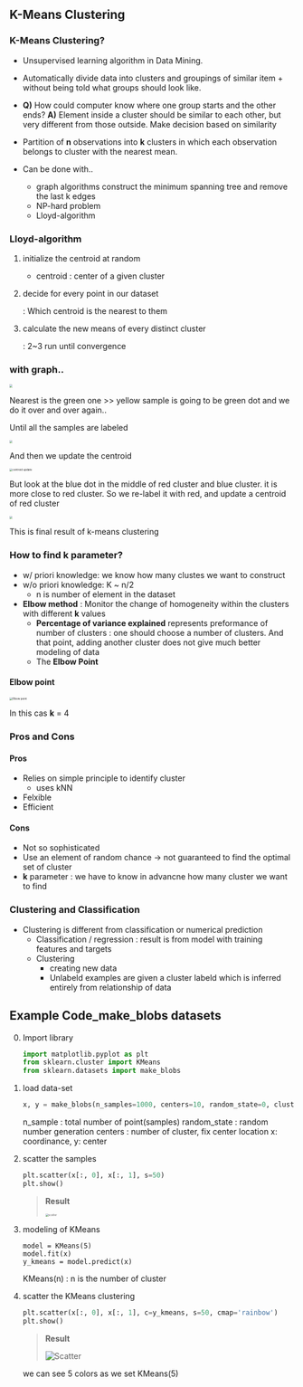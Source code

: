 ## K-Means Clustering



### K-Means Clustering?

* Unsupervised learning algorithm in Data Mining.

* Automatically divide data into clusters and groupings of similar item + without being told what groups should look like.

* **Q)** How could computer know where one group starts and the other ends?
  **A)** Element inside a cluster should be similar to each other, but very different from those outside.
       Make decision based on similarity

* Partition of **n** observations into **k** clusters in which each observation belongs to cluster with the nearest mean.
* Can be done with..
  * graph algorithms construct the minimum spanning tree and remove the last k edges
  * NP-hard problem
  * Lloyd-algorithm



### Lloyd-algorithm

1. initialize the centroid at random

   * centroid : center of a given cluster

2. decide for every point in our dataset

   : Which centroid is the nearest to them

3. calculate the new means of every distinct cluster

   : 2~3 run until convergence







### with graph..

<img src="https://user-images.githubusercontent.com/84625523/124538900-64d2f500-de57-11eb-87a5-dbd5463920a8.png" style="zoom: 33%;" />

Nearest is the green one >> yellow sample is going to be green dot and we do it over and over again..

Until all the samples are labeled

<img src="https://user-images.githubusercontent.com/84625523/124539072-baa79d00-de57-11eb-98fc-3a9783c2d156.png" style="zoom:33%;" />



And then we update the centroid

<img src="https://user-images.githubusercontent.com/84625523/124539398-5fc27580-de58-11eb-9a7b-5f222cd17155.png" alt="centroid update" style="zoom:33%;" />

But look at the blue dot in the middle of red cluster and blue cluster. it is more close to red cluster. So we re-label it with red, and update a centroid of red cluster



<img src="https://user-images.githubusercontent.com/84625523/124539180-edea2c00-de57-11eb-8236-f8fdaa326806.png" style="zoom:33%;" />

This is final result of k-means clustering





### How to find **k** parameter?

* w/ priori knowledge: we know how many clustes we want to construct
* w/o priori knowledge: K ~ n/2
  * n is number of element in the dataset
* **Elbow method** : Monitor the change of homogeneity within the clusters with different **k** values
  * **Percentage of variance explained** represents preformance of number of clusters
    : one should choose a number of clusters.
      And that point, adding another cluster does not give much better modeling of data
  * The **Elbow Point**



#### Elbow point

<img src="https://user-images.githubusercontent.com/84625523/124540207-df9d0f80-de59-11eb-9a22-ab1ed5b348a8.png" alt="Elbow point" style="zoom:33%;" />

In this cas **k** = 4



### Pros and Cons

#### Pros

* Relies on simple principle to identify cluster
  * uses kNN
* Felxible
* Efficient

#### Cons

* Not so sophisticated
* Use an element of random chance → not guaranteed to find the optimal set of cluster
* **k** parameter : we have to know in advancne how many cluster we want to find



### Clustering and Classification

* Clustering is different from classification or numerical prediction
  * Classification / regression : result is from model with training features and targets
  * Clustering
    * creating new data
    * Unlabeld examples are given a cluster labeld which is inferred entirely from relationship of data





## Example Code_make_blobs datasets

0. Import library

   ```python
   import matplotlib.pyplot as plt
   from sklearn.cluster import KMeans
   from sklearn.datasets import make_blobs
   ```



1. load data-set

   ```python
   x, y = make_blobs(n_samples=1000, centers=10, random_state=0, cluster_std=3)
   ```

   n_sample : total number of point(samples)
   random_state : random number generation
   centers : number of cluster, fix center location
   x: coordinance, y: center



2. scatter the samples

   ```python
   plt.scatter(x[:, 0], x[:, 1], s=50)
   plt.show()
   ```

   > **Result**
   >
   > <img src="https://user-images.githubusercontent.com/84625523/124544469-1d059b00-de62-11eb-83dc-b78dec9dad69.png" alt="scatter" style="zoom:33%;" />



3. modeling of KMeans

   ```
   model = KMeans(5)
   model.fit(x)
   y_kmeans = model.predict(x)
   ```

   KMeans(n) : n is the number of cluster



4. scatter the KMeans clustering

   ```python
   plt.scatter(x[:, 0], x[:, 1], c=y_kmeans, s=50, cmap='rainbow')
   plt.show()
   ```

   > **Result**
   >
   > ![Scatter](https://user-images.githubusercontent.com/84625523/124544696-8b4a5d80-de62-11eb-8d81-6d70ad922902.png)

   we can see 5 colors as we set KMeans(5)
